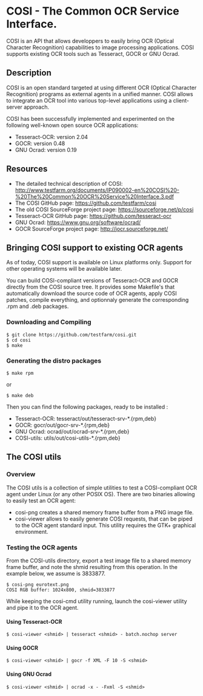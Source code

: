# COSI - The Common OCR Service Interface.
COSI is an API that allows developpers to easily bring OCR (Optical Character Recognition)
capabilities to image processing applications.
COSI supports existing OCR tools such as Tesseract, GOCR or GNU Ocrad.


## Description
COSI is an open standard targeted at using different OCR (Optical Character Recognition) programs as external agents in a unified manner. COSI allows to integrate an OCR tool into various top-level applications using a client-server approach.

COSI has been successfully implemented and experimented on the following well-known open source OCR applications:
- Tesseract-OCR: version 2.04
- GOCR: version 0.48
- GNU Ocrad: version 0.19

## Resources
- The detailed technical description of COSI: http://www.testfarm.org/documents/IP090002-en%20COSI%20-%20The%20Common%20OCR%20Service%20Interface.3.pdf
- The COSI GitHub page: https://github.com/testfarm/cosi
- The old COSI SourceForge project page: https://sourceforge.net/p/cosi
- Tesseract-OCR GitHub page: https://github.com/tesseract-ocr
- GNU Ocrad: https://www.gnu.org/software/ocrad/
- GOCR SourceForge project page: http://jocr.sourceforge.net/

## Bringing COSI support to existing OCR agents
As of today, COSI support is available on Linux platforms only.
Support for other operating systems will be available later.

You can build COSI-compliant versions of Tesseract-OCR and GOCR
directly from the COSI source tree. It provides some Makefile's
that automatically download the source code of OCR agents,
apply COSI patches, compile everything, and optionnaly generate
the corresponding .rpm and .deb packages.

### Downloading and Compiling
```
$ git clone https://github.com/testfarm/cosi.git
$ cd cosi
$ make
```

### Generating the distro packages
```
$ make rpm
```
or
```
$ make deb
```

Then you can find the following packages, ready to be installed :
- Tesseract-OCR: tesseract/out/tesseract-srv-*.{rpm,deb}
- GOCR: gocr/out/gocr-srv-*.{rpm,deb}
- GNU Ocrad: ocrad/out/ocrad-srv-*.{rpm,deb}
- COSI-utils: utils/out/cosi-utils-*.{rpm,deb}

## The COSI utils
### Overview
The COSI utils is a collection of simple utilities to test a
COSI-compliant OCR agent under Linux (or any other POSIX OS).
There are two binaries allowing to easily test an OCR agent:
- cosi-png creates a shared memory frame buffer from a PNG image file.
- cosi-viewer allows to easily generate COSI requests, that can be piped to the OCR agent standard input. This utility requires the GTK+ graphical environment.

### Testing the OCR agents
From the COSI-utils directory, export a test image file to a shared
memory frame buffer, and note the shmid resulting from this operation.
In the example below, we assume <shmid> is 3833877.
```
$ cosi-png eurotext.png
COSI RGB buffer: 1024x800, shmid=3833877
```

While keeping the cosi-cmd utility running, launch the cosi-viewer utility and pipe it to the OCR agent.

#### Using Tesseract-OCR
```
$ cosi-viewer <shmid> | tesseract <shmid> - batch.nochop server
```

#### Using GOCR
```
$ cosi-viewer <shmid> | gocr -f XML -F 10 -S <shmid>
```

#### Using GNU Ocrad
```
$ cosi-viewer <shmid> | ocrad -x - -Fxml -S <shmid>
```
